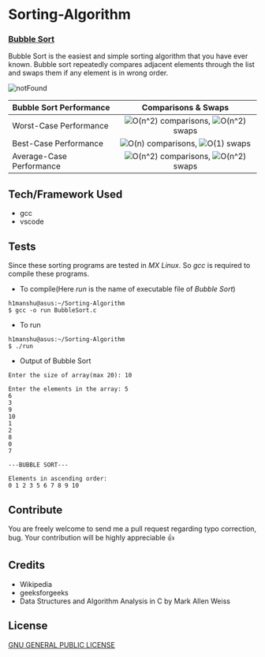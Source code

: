 # Sorting-Algorithm

### [Bubble Sort](https://github.com/Himanshu40/Sorting-Algorithm/blob/master/BubbleSort.c)
Bubble Sort is the easiest and simple sorting algorithm that you have ever known. Bubble sort repeatedly compares adjacent elements through the list and swaps them if any element is in wrong order.

![notFound](https://upload.wikimedia.org/wikipedia/commons/c/c8/Bubble-sort-example-300px.gif "An example of bubble sort")

| **Bubble Sort Performance** | **Comparisons & Swaps**            |
| --------------------------- | :--------------------------------: |
| Worst-Case Performance      | ![O(n^2)](https://render.githubusercontent.com/render/math?math=O(n%5E2)) comparisons, ![O(n^2)](https://render.githubusercontent.com/render/math?math=O(n%5E2)) swaps   |
| Best-Case Performance       | ![O(n)](https://render.githubusercontent.com/render/math?math=O(n)) comparisons, ![O(1)](https://render.githubusercontent.com/render/math?math=O(1)) swaps       |
| Average-Case Performance    | ![O(n^2)](https://render.githubusercontent.com/render/math?math=O(n%5E2)) comparisons, ![O(n^2)](https://render.githubusercontent.com/render/math?math=O(n%5E2)) swaps   |

## Tech/Framework Used
+ gcc
+ vscode

## Tests
Since these sorting programs are tested in *MX Linux*. So *gcc* is required to compile these programs.
+ To compile(Here *run* is the name of executable file of *Bubble Sort*)
```
h1manshu@asus:~/Sorting-Algorithm
$ gcc -o run BubbleSort.c 
```
+ To run
```
h1manshu@asus:~/Sorting-Algorithm
$ ./run 
```
+ Output of Bubble Sort
```
Enter the size of array(max 20): 10

Enter the elements in the array: 5
6
3
9
10
1
2
8
0
7

---BUBBLE SORT---

Elements in ascending order:
0 1 2 3 5 6 7 8 9 10
```

## Contribute
You are freely welcome to send me a pull request regarding typo correction, bug. Your contribution will be highly appreciable :thumbsup:

## Credits
+ Wikipedia
+ geeksforgeeks
+ Data Structures and Algorithm Analysis in C by Mark Allen Weiss

## License
[GNU GENERAL PUBLIC LICENSE](https://github.com/Himanshu40/Sorting-Algorithm/blob/master/LICENSE)
